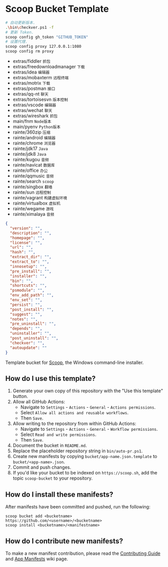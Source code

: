 # Scoop Bucket Template

```bash
# 自动更新版本.
.\bin\checkver.ps1 -f
# 更新 Token.
scoop config gh_token "GITHUB_TOKEN"
# 设置代理.
scoop config proxy 127.0.0.1:1080
scoop config rm proxy
```

- extras/fiddler `抓包`
- extras/freedownloadmanager `下载`
- extras/idea `编辑器`
- extras/mobaxterm `远程终端`
- extras/motrix `下载`
- extras/postman `接口`
- extras/qq-nt `聊天`
- extras/tortoisesvn `版本控制`
- extras/vscode `编辑器`
- extras/wechat `聊天`
- extras/wireshark `抓包`
- main/fnm `Node版本`
- main/pyenv `Python版本`
- rainte/360zip `压缩`
- rainte/android `编辑器`
- rainte/chrome `浏览器`
- rainte/jdk17 `Java`
- rainte/jdk8 `Java`
- rainte/kugou `音频`
- rainte/navicat `数据库`
- rainte/office `办公`
- rainte/qqmusic `音频`
- rainte/search `scoop`
- rainte/singbox `翻墙`
- rainte/sun `远程控制`
- rainte/vagrant `构建虚拟环境`
- rainte/virtualbox `虚拟机`
- rainte/wegame `游戏`
- rainte/ximalaya `音频`

```json
{
  "version": "",
  "description": "",
  "homepage": "",
  "license": "",
  "url": "",
  "hash": "",
  "extract_dir": "",
  "extract_to": "",
  "innosetup": "",
  "pre_install": "",
  "installer": "",
  "bin": "",
  "shortcuts": "",
  "psmodule": "",
  "env_add_path": "",
  "env_set": "",
  "persist": "",
  "post_install": "",
  "suggest": "",
  "notes": "",
  "pre_uninstall": "",
  "depends": "",
  "uninstaller": "",
  "post_uninstall": "",
  "checkver": "",
  "autoupdate": ""
}
```

<!-- Uncomment the following line after replacing placeholders -->
<!-- [![Tests](https://github.com/<username>/<bucketname>/actions/workflows/ci.yml/badge.svg)](https://github.com/<username>/<bucketname>/actions/workflows/ci.yml) [![Excavator](https://github.com/<username>/<bucketname>/actions/workflows/excavator.yml/badge.svg)](https://github.com/<username>/<bucketname>/actions/workflows/excavator.yml) -->

Template bucket for [Scoop](https://scoop.sh), the Windows command-line installer.

## How do I use this template?

1. Generate your own copy of this repository with the "Use this template"
   button.
2. Allow all GitHub Actions:
   - Navigate to `Settings` - `Actions` - `General` - `Actions permissions`.
   - Select `Allow all actions and reusable workflows`.
   - Then `Save`.
3. Allow writing to the repository from within GitHub Actions:
   - Navigate to `Settings` - `Actions` - `General` - `Workflow permissions`.
   - Select `Read and write permissions`.
   - Then `Save`.
4. Document the bucket in `README.md`.
5. Replace the placeholder repository string in `bin/auto-pr.ps1`.
6. Create new manifests by copying `bucket/app-name.json.template` to
   `bucket/<app-name>.json`.
7. Commit and push changes.
8. If you'd like your bucket to be indexed on `https://scoop.sh`, add the
   topic `scoop-bucket` to your repository.

## How do I install these manifests?

After manifests have been committed and pushed, run the following:

```pwsh
scoop bucket add <bucketname> https://github.com/<username>/<bucketname>
scoop install <bucketname>/<manifestname>
```

## How do I contribute new manifests?

To make a new manifest contribution, please read the [Contributing
Guide](https://github.com/ScoopInstaller/.github/blob/main/.github/CONTRIBUTING.md)
and [App Manifests](https://github.com/ScoopInstaller/Scoop/wiki/App-Manifests)
wiki page.
